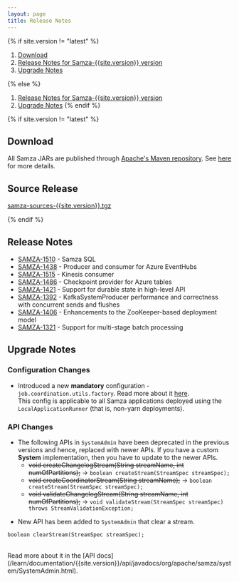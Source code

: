 ```yaml
---
layout: page
title: Release Notes
---
```

<!--
   Licensed to the Apache Software Foundation (ASF) under one or more
   contributor license agreements.  See the NOTICE file distributed with
   this work for additional information regarding copyright ownership.
   The ASF licenses this file to You under the Apache License, Version 2.0
   (the "License"); you may not use this file except in compliance with
   the License.  You may obtain a copy of the License at

       http://www.apache.org/licenses/LICENSE-2.0

   Unless required by applicable law or agreed to in writing, software
   distributed under the License is distributed on an "AS IS" BASIS,
   WITHOUT WARRANTIES OR CONDITIONS OF ANY KIND, either express or implied.
   See the License for the specific language governing permissions and
   limitations under the License.
-->

{% if site.version != "latest" %}
1. [Download](#download)
2. [Release Notes for Samza-{{site.version}} version](#release-notes-for-{{site.version}})
3. [Upgrade Notes](#upgrade-notes)

{% else %}
1. [Release Notes for Samza-{{site.version}} version](#release-notes)
2. [Upgrade Notes](#upgrade-notes)
{% endif %}

{% if site.version != "latest" %}
## Download
All Samza JARs are published through [Apache's Maven repository](https://repository.apache.org/content/groups/public/org/apache/samza/). See [here](../download/index.html) for more details.

## Source Release
[samza-sources-{{site.version}}.tgz](http://www.apache.org/dyn/closer.lua/samza/{{site.version}}.*)


{% endif %}



## Release Notes
<!-- Add notes on new features, modified behavior of existing features, operational/performance improvements, new tools etc -->
* [SAMZA-1510](https://issues.apache.org/jira/browse/SAMZA-1510) - Samza SQL
* [SAMZA-1438](https://issues.apache.org/jira/browse/SAMZA-1438) - Producer and consumer for Azure EventHubs
* [SAMZA-1515](https://issues.apache.org/jira/browse/SAMZA-1515) - Kinesis consumer
* [SAMZA-1486](https://issues.apache.org/jira/browse/SAMZA-1486) - Checkpoint provider for Azure tables
* [SAMZA-1421](https://issues.apache.org/jira/browse/SAMZA-1421) - Support for durable state in high-level API
* [SAMZA-1392](https://issues.apache.org/jira/browse/SAMZA-1392) - KafkaSystemProducer performance and correctness with concurrent sends and flushes
* [SAMZA-1406](https://issues.apache.org/jira/browse/SAMZA-1406) - Enhancements to the ZooKeeper-based deployment model
* [SAMZA-1321](https://issues.apache.org/jira/browse/SAMZA-1321) - Support for multi-stage batch processing

## Upgrade Notes
<!-- Add detailed notes on how someone using an older version of samza (typically, currentVersion - 1) can upgrade to the latest -->
<!-- Notes typically include config changes, public-api changes, new user guides/tutorials etc -->

### Configuration Changes

<!-- PR 290 -->
* Introduced a new **mandatory** configuration - `job.coordination.utils.factory`. Read more about it
[here](/learn/documentation/{{site.version}}/jobs/configuration-table.html). <br />This config is applicable to all Samza
applications deployed using the `LocalApplicationRunner` (that is, non-yarn deployments).

### API Changes

<!-- PR 292 -->
* The following APIs in `SystemAdmin` have been deprecated in the previous versions and hence, replaced with newer APIs.
If you have a custom **System** implementation, then you have to update to the newer APIs.
  * ~~void createChangelogStream(String streamName, int numOfPartitions);~~ -> ``` boolean createStream(StreamSpec streamSpec); ```
  * ~~void createCoordinatorStream(String streamName);~~ -> ``` boolean createStream(StreamSpec streamSpec); ```
  * ~~void validateChangelogStream(String streamName, int numOfPartitions);~~ -> ``` void validateStream(StreamSpec streamSpec) throws StreamValidationException; ```

<!-- PR 292 -->
* New API has been added to `SystemAdmin` that clear a stream. <br />
```
boolean clearStream(StreamSpec streamSpec);
```
<br />
Read more about it in the [API docs](/learn/documentation/{{site.version}}/api/javadocs/org/apache/samza/system/SystemAdmin.html).

